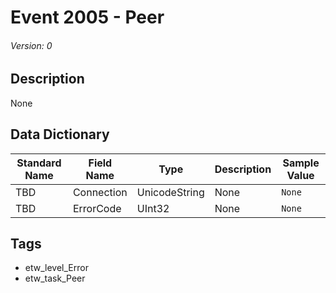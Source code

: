 # Event 2005 - Peer
###### Version: 0

## Description
None

## Data Dictionary
|Standard Name|Field Name|Type|Description|Sample Value|
|---|---|---|---|---|
|TBD|Connection|UnicodeString|None|`None`|
|TBD|ErrorCode|UInt32|None|`None`|

## Tags
* etw_level_Error
* etw_task_Peer